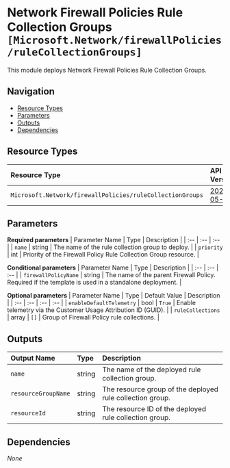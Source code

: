 # Network Firewall Policies Rule Collection Groups `[Microsoft.Network/firewallPolicies/ruleCollectionGroups]`

This module deploys Network Firewall Policies Rule Collection Groups.

## Navigation

- [Resource Types](#Resource-Types)
- [Parameters](#Parameters)
- [Outputs](#Outputs)
- [Dependencies](#Dependencies)

## Resource Types

| Resource Type | API Version |
| :-- | :-- |
| `Microsoft.Network/firewallPolicies/ruleCollectionGroups` | [2021-05-01](https://docs.microsoft.com/en-us/azure/templates/Microsoft.Network/2021-05-01/firewallPolicies/ruleCollectionGroups) |

## Parameters

**Required parameters**
| Parameter Name | Type | Description |
| :-- | :-- | :-- |
| `name` | string | The name of the rule collection group to deploy. |
| `priority` | int | Priority of the Firewall Policy Rule Collection Group resource. |

**Conditional parameters**
| Parameter Name | Type | Description |
| :-- | :-- | :-- |
| `firewallPolicyName` | string | The name of the parent Firewall Policy. Required if the template is used in a standalone deployment. |

**Optional parameters**
| Parameter Name | Type | Default Value | Description |
| :-- | :-- | :-- | :-- |
| `enableDefaultTelemetry` | bool | `True` | Enable telemetry via the Customer Usage Attribution ID (GUID). |
| `ruleCollections` | array | `[]` | Group of Firewall Policy rule collections. |


## Outputs

| Output Name | Type | Description |
| :-- | :-- | :-- |
| `name` | string | The name of the deployed rule collection group. |
| `resourceGroupName` | string | The resource group of the deployed rule collection group. |
| `resourceId` | string | The resource ID of the deployed rule collection group. |

## Dependencies

_None_
